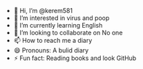 - 👋 Hi, I’m @kerem581
- 👀 I’m interested in virus and poop
- 🌱 I’m currently learning English
- 💞️ I’m looking to collaborate on No one
- 📫 How to reach me a diary
- 😄 Pronouns: A bulid diary
- ⚡ Fun fact: Reading books and look GitHub

<!---
kerem581/kerem581 is a ✨ special ✨ repository because its `README.md` (this file) appears on your GitHub profile.
You can click the Preview link to take a look at your changes.
--->
